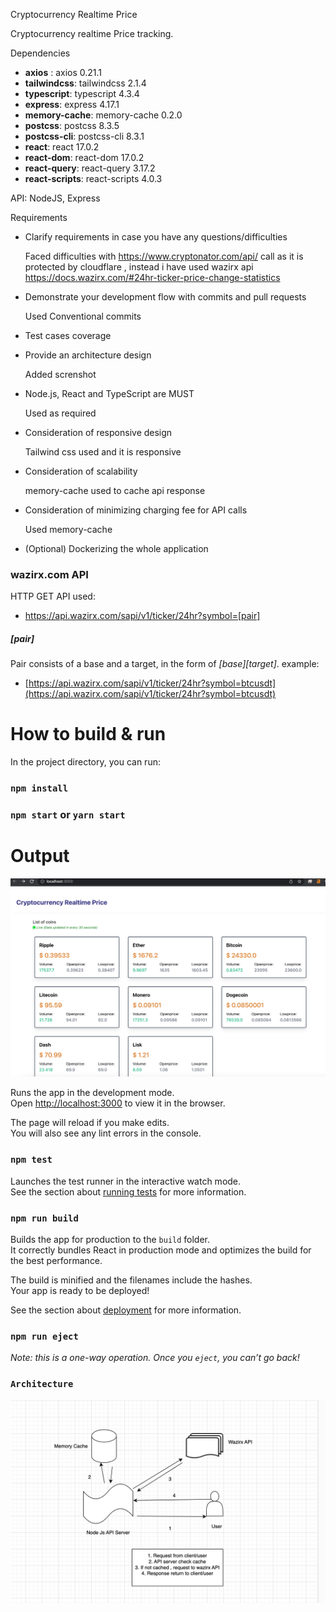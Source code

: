 Cryptocurrency Realtime Price

Cryptocurrency realtime Price tracking.

Dependencies

- **axios** : axios 0.21.1
- **tailwindcss**: tailwindcss 2.1.4
- **typescript**: typescript 4.3.4
- **express**: express 4.17.1
- **memory-cache**: memory-cache 0.2.0
- **postcss**: postcss 8.3.5
- **postcss-cli**: postcss-cli 8.3.1
- **react**: react 17.0.2
- **react-dom**: react-dom 17.0.2
- **react-query**: react-query 3.17.2
- **react-scripts**: react-scripts 4.0.3

API:
NodeJS, Express

Requirements

- Clarify requirements in case you have any questions/difficulties

  Faced difficulties with https://www.cryptonator.com/api/ call as it is protected by cloudflare , instead i have used wazirx api https://docs.wazirx.com/#24hr-ticker-price-change-statistics

- Demonstrate your development flow with commits and pull requests

  Used Conventional commits

- Test cases coverage
- Provide an architecture design

  Added screnshot

- Node.js, React and TypeScript are MUST

  Used as required

- Consideration of responsive design

  Tailwind css used and it is responsive

- Consideration of scalability

  memory-cache used to cache api response

- Consideration of minimizing charging fee for API calls

  Used memory-cache

- (Optional) Dockerizing the whole application

### wazirx.com API

HTTP GET API used:

- https://api.wazirx.com/sapi/v1/ticker/24hr?symbol=[pair]

##### [pair]

Pair consists of a base and a target, in the form of _[base][target]_. example:

- [https://api.wazirx.com/sapi/v1/ticker/24hr?symbol=btcusdt](https://api.wazirx.com/sapi/v1/ticker/24hr?symbol=btcusdt)

# How to build & run

In the project directory, you can run:

### `npm install`

### `npm start` or `yarn start`

# Output

![alt text](https://github.com/sthitajena/Cryptocurrency_Realtime_Price/blob/main/screenshot/app.png)

Runs the app in the development mode.\
Open [http://localhost:3000](http://localhost:3000) to view it in the browser.

The page will reload if you make edits.\
You will also see any lint errors in the console.

### `npm test`

Launches the test runner in the interactive watch mode.\
See the section about [running tests](https://facebook.github.io/create-react-app/docs/running-tests) for more information.

### `npm run build`

Builds the app for production to the `build` folder.\
It correctly bundles React in production mode and optimizes the build for the best performance.

The build is minified and the filenames include the hashes.\
Your app is ready to be deployed!

See the section about [deployment](https://facebook.github.io/create-react-app/docs/deployment) for more information.

### `npm run eject`

_Note: this is a one-way operation. Once you `eject`, you can’t go back!_

### `Architecture`

![alt text](https://github.com/sthitajena/Cryptocurrency_Realtime_Price/blob/main/screenshot/arch.png)
